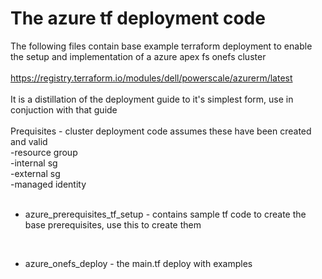 # The azure tf deployment code
The following files contain base example terraform deployment to enable the setup and implementation of a azure apex fs onefs cluster
<br>
<br>
https://registry.terraform.io/modules/dell/powerscale/azurerm/latest
<br>
<br>
It is a distillation of the deployment guide to it's simplest form, use in conjuction with that guide
<br>
<br>
Prequisites - cluster deployment code assumes these have been created and valid
<br>-resource group 
<br>-internal sg 
<br>-external sg
<br>-managed identity
<br>
<br>
* azure_prerequisites_tf_setup - contains sample tf code to create the base prerequisites, use this to create them


<br>

* azure_onefs_deploy - the main.tf deploy with examples

